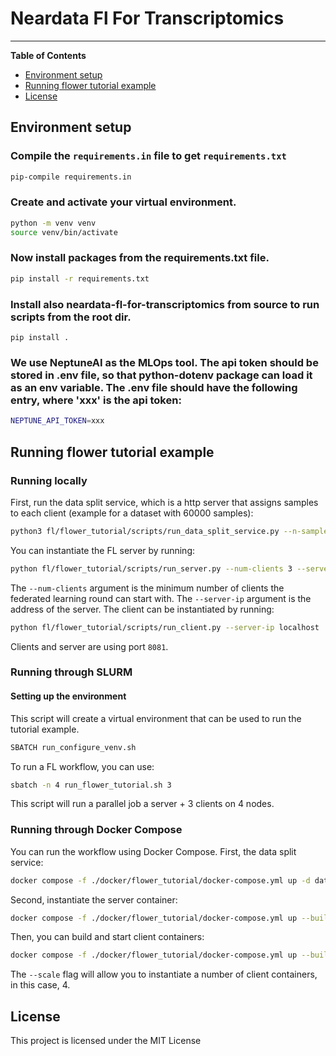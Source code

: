 # Neardata Fl For Transcriptomics
-----

**Table of Contents**

- [Environment setup](#environment-setup)
- [Running flower tutorial example](#running-flower-tutorial-example)
- [License](#license)

## Environment setup
### Compile the ```requirements.in``` file to get ```requirements.txt```
```bash
pip-compile requirements.in
```
### Create and activate your virtual environment.
```bash
python -m venv venv
source venv/bin/activate
```
### Now install packages from the requirements.txt file.
```bash
pip install -r requirements.txt
```
### Install also neardata-fl-for-transcriptomics from source to run scripts from the root dir.
```
pip install .
```
### We use NeptuneAI as the MLOps tool. The api token should be stored in .env file, so that python-dotenv package can load it as an env variable. The .env file should have the following entry, where 'xxx' is the api token:
```bash
NEPTUNE_API_TOKEN=xxx
```
## Running flower tutorial example
### Running locally
First, run the data split service, which is a http server that assigns samples to each client (example for a dataset with 60000 samples):
```bash
python3 fl/flower_tutorial/scripts/run_data_split_service.py --n-samples=60000 --n-splits 3
```
You can instantiate the FL server by running:
```bash
python fl/flower_tutorial/scripts/run_server.py --num-clients 3 --server-ip localhost
```
The ```--num-clients``` argument is the minimum number of clients the federated learning round can start with. The ```--server-ip``` argument is the address of the server.
The client can be instantiated by running:
```bash
python fl/flower_tutorial/scripts/run_client.py --server-ip localhost
```
Clients and server are using port ```8081```.
### Running through SLURM
#### Setting up the environment
This script will create a virtual environment that can be used to run the tutorial example.
```bash
SBATCH run_configure_venv.sh
```
To run a FL workflow, you can use:
```bash
sbatch -n 4 run_flower_tutorial.sh 3
```
This script will run a parallel job a server + 3 clients on 4 nodes.
### Running through Docker Compose
You can run the workflow using Docker Compose. First, the data split service:
```bash
docker compose -f ./docker/flower_tutorial/docker-compose.yml up -d data-split-service
```
Second, instantiate the server container:
```bash
docker compose -f ./docker/flower_tutorial/docker-compose.yml up --build -d server
```
Then, you can build and start client containers:
```bash
docker compose -f ./docker/flower_tutorial/docker-compose.yml up --build -d --scale client=4
```
The ```--scale``` flag will allow you to instantiate a number of client containers, in this case, 4.

## License
This project is licensed under the MIT License 